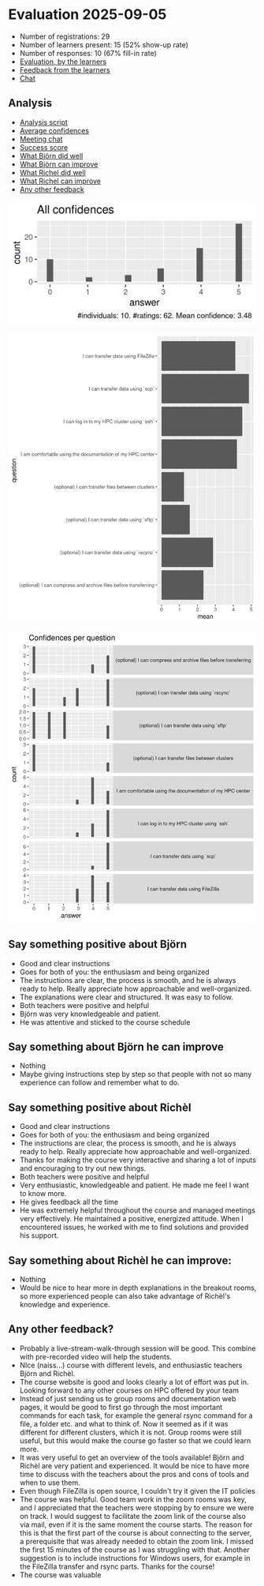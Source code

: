 # Evaluation 2025-09-05

- Number of registrations: 29
- Number of learners present: 15 (52% show-up rate)
- Number of responses: 10 (67% fill-in rate)
- [Evaluation, by the learners](evaluation.csv)
- [Feedback from the learners](feedback.csv)
- [Chat](meeting_saved_new_chat.txt)

## Analysis

- [Analysis script](analyse.R)
- [Average confidences](average_confidences.csv)
- [Meeting chat](meeting_saved_new_chat.txt)
- [Success score](success_score.txt)
- [What Björn did well](bjorn_positive.txt)
- [What Björn can improve](bjorn_improve.txt)
- [What Richel did well](richel_positive.txt)
- [What Richel can improve](richel_improve.txt)
- [Any other feedback](other_feedback.txt)

![All confidences](all_confidences.png)

![Average confidence per question](average_confidences_per_question.png)

![Confidences per question](confidences_per_question.png)

## Say something positive about Björn

- Good and clear instructions
- Goes for both of you: the enthusiasm and being organized
- The instructions are clear, the process is smooth,
  and he is always ready to help.
  Really appreciate how approachable and well-organized.
- The explanations were clear and structured. It was easy to follow.
- Both teachers were positive and helpful
- Björn was very knowledgeable and patient.
- He was attentive and sticked to the course schedule

## Say something about Björn he can improve

- Nothing
- Maybe giving instructions step by step so that people
  with not so many experience can follow and remember what to do.

## Say something positive about Richèl

- Good and clear instructions
- Goes for both of you: the enthusiasm and being organized
- The instructions are clear, the process is smooth,
  and he is always ready to help.
  Really appreciate how approachable and well-organized.
- Thanks for making the course very interactive and
  sharing a lot of inputs and encouraging to try out new things.
- Both teachers were positive and helpful
- Very enthusiastic, knowledgeable and patient.
  He made me feel I want to know more.
- He gives feedback all the time
- He was extremely helpful throughout the course and managed meetings very
  effectively. He maintained a positive, energized attitude.
  When I encountered issues,
  he worked with me to find solutions and provided his support.

## Say something about Richèl he can improve:

- Nothing
- Would be nice to hear more in depth explanations in the breakout rooms,
  so more experienced people can also take advantage of Richèl's knowledge
  and experience.

## Any other feedback?

- Probably a live-stream-walk-through session will be good.
  This combine with pre-recorded video will help the students.
- NIce (naiss...) course with different levels,
  and enthusiastic teachers Björn and Richèl.
- The course website is good and looks clearly a lot of effort was put in.
  Looking forward to any other courses on HPC offered by your team
- Instead of just sending us to group rooms and documentation web pages,
  it would be good to first go through the most important commands
  for each task, for example the general rsync command for a file,
  a folder etc. and what to think of.
  Now it seemed as if it was different for different clusters,
  which it is not. Group rooms were still useful,
  but this would make the course go faster so that we could learn more.
- It was very useful to get an overview of the tools available!
  Björn and Richèl are very patient and experienced.
  It would be nice to have more time to discuss with the teachers
  about the pros and cons of tools and when to use them.
- Even though FileZilla is open source, I couldn't try it given the IT policies
- The course was helpful. Good team work in the zoom rooms was key,
  and I appreciated that the teachers were stopping by
  to ensure we were on track.
  I would suggest to facilitate the zoom link of the course also via mail,
  even if it is the same moment the course starts.
  The reason for this is that the first part of the course is
  about connecting to the server,
  a prerequisite that was already needed to obtain the zoom link.
  I missed the first 15 minutes of the course as I was struggling with that.
  Another suggestion is to include instructions for Windows users,
  for example in the FileZilla transfer and rsync parts. Thanks for the course!
- The course was valuable

